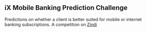 ## iX Mobile Banking Prediction Challenge
Predictions on whether a client is better suited for mobile or internet banking subscriptions. A competition on <a href="https://zindi.africa/competitions/ix-mobile-banking-prediction-challenge">Zindi</a>